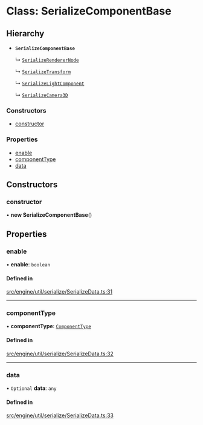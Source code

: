 # Class: SerializeComponentBase

## Hierarchy

- **`SerializeComponentBase`**

  ↳ [`SerializeRendererNode`](SerializeRendererNode.md)

  ↳ [`SerializeTransform`](SerializeTransform.md)

  ↳ [`SerializeLightComponent`](SerializeLightComponent.md)

  ↳ [`SerializeCamera3D`](SerializeCamera3D.md)


### Constructors

- [constructor](SerializeComponentBase.md#constructor)

### Properties

- [enable](SerializeComponentBase.md#enable)
- [componentType](SerializeComponentBase.md#componenttype)
- [data](SerializeComponentBase.md#data)

## Constructors

### constructor

• **new SerializeComponentBase**()

## Properties

### enable

• **enable**: `boolean`

#### Defined in

[src/engine/util/serialize/SerializeData.ts:31](https://github.com/Orillusion/orillusion/blob/main/src/engine/util/serialize/SerializeData.ts#L31)

___

### componentType

• **componentType**: [`ComponentType`](../enums/ComponentType.md)

#### Defined in

[src/engine/util/serialize/SerializeData.ts:32](https://github.com/Orillusion/orillusion/blob/main/src/engine/util/serialize/SerializeData.ts#L32)

___

### data

• `Optional` **data**: `any`

#### Defined in

[src/engine/util/serialize/SerializeData.ts:33](https://github.com/Orillusion/orillusion/blob/main/src/engine/util/serialize/SerializeData.ts#L33)

